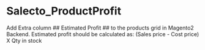# Salecto_ProductProfit
Add Extra column ## Estimated Profit ## to the products grid in Magento2 Backend. Estimated profit should be calculated as: (Sales price - Cost price) X Qty in stock

